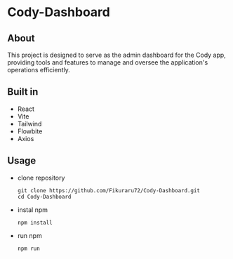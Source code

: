 # Cody-Dashboard

## About 
This project is designed to serve as the admin dashboard for the Cody app, providing tools and features to manage and oversee the application's operations efficiently.

## Built in 
- React
- Vite
- Tailwind
- Flowbite
- Axios 

## Usage 
- clone repository

      git clone https://github.com/Fikuraru72/Cody-Dashboard.git
      cd Cody-Dashboard
- instal npm

      npm install
- run npm

      npm run
